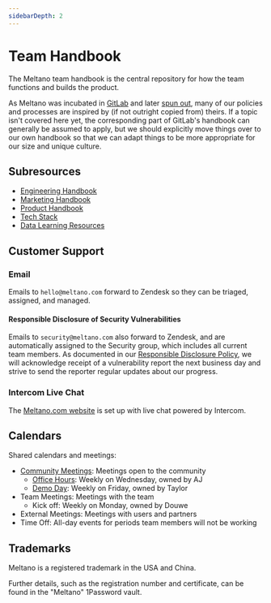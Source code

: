 ```yaml
---
sidebarDepth: 2
---
```


# Team Handbook

The Meltano team handbook is the central repository for how the team functions and builds the product.

As Meltano was incubated in [GitLab](https://about.gitlab.com/) and later [spun out](https://meltano.com/blog/2021/06/30/meltano-spins-out-of-gitlab-raises-seed-round),
many of our policies and processes are inspired by (if not outright copied from) theirs.
If a topic isn't covered here yet, the corresponding part of GitLab's handbook can generally be assumed to apply,
but we should explicitly move things over to our own handbook so that we can adapt things to be more appropriate for our size and unique culture.

## Subresources

- [Engineering Handbook](/handbook/engineering/)
- [Marketing Handbook](/handbook/marketing/)
- [Product Handbook](/handbook/product/)
- [Tech Stack](/handbook/tech-stack/)
- [Data Learning Resources](/handbook/resources/)

## Customer Support

### Email

Emails to `hello@meltano.com` forward to Zendesk so they can be triaged, assigned, and managed.

#### Responsible Disclosure of Security Vulnerabilities

Emails to `security@meltano.com` also forward to Zendesk, and are automatically assigned to the Security group, which includes all current team members.
As documented in our [Responsible Disclosure Policy](/docs/responsible-disclosure.md), we will acknowledge receipt of a vulnerability report the next business day and strive to send the reporter regular updates about our progress.

### Intercom Live Chat

The [Meltano.com website](https://www.meltano.com) is set up with live chat powered by Intercom.

## Calendars

Shared calendars and meetings:
- [Community Meetings](https://calendar.google.com/calendar/u/1?cid=Y18wMWNqNDhoYTRoMTk5Y3RqZWZpODV0OWRnY0Bncm91cC5jYWxlbmRhci5nb29nbGUuY29t): Meetings open to the community
  - [Office Hours](/handbook/engineering/#office-hours): Weekly on Wednesday, owned by AJ
  - [Demo Day](/handbook/engineering/#demo-day): Weekly on Friday, owned by Taylor
- Team Meetings: Meetings with the team
  - Kick off: Weekly on Monday, owned by Douwe
- External Meetings: Meetings with users and partners
- Time Off: All-day events for periods team members will not be working

## Trademarks

Meltano is a registered trademark in the USA and China.

Further details, such as the registration number and certificate, can be found in the "Meltano" 1Password vault.

